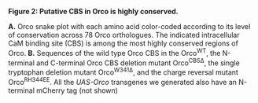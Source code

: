 **Figure 2: Putative CBS in Orco is highly conserved.**

**A.** Orco snake plot with each amino acid color-coded according to its level of conservation across 78 Orco orthologues.
The indicated intracellular CaM binding site (CBS) is among the most highly conserved regions of Orco.
**B.** Sequences of the wild type Orco CBS in the Orco<sup>WT</sup>, the N-terminal and C-terminal Orco CBS deletion mutant Orco<sup>CBSΔ</sup>, the single tryptophan deletion mutant Orco<sup>W341Δ</sup>, and the charge reversal mutant Orco<sup>RH344EE</sup>. All the _UAS-Orco_ transgenes we generated also have an N-terminal mCherry tag (not shown)